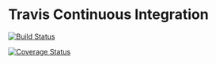 # Travis Continuous Integration

[![Build Status](https://travis-ci.org/terieyenike/Travis-ci.svg?branch=master)](https://travis-ci.org/terieyenike/Travis-ci)

[![Coverage Status](https://coveralls.io/repos/github/terieyenike/Travis-ci/badge.svg?branch=master)](https://coveralls.io/github/terieyenike/Travis-ci?branch=master)

